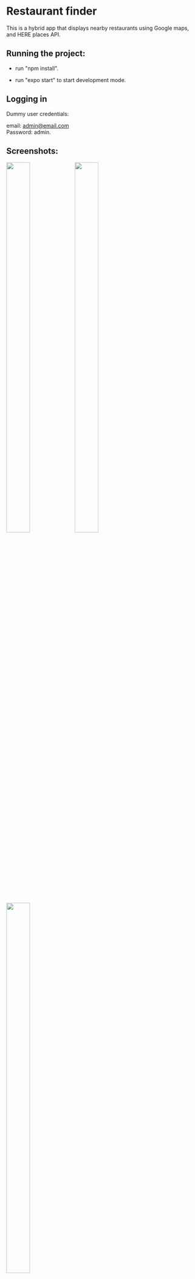 # Restaurant finder

This is a hybrid app that displays nearby restaurants using Google maps, and HERE places API.


## Running the project:
- run "npm install".

- run "expo start" to start development mode.

## Logging in
Dummy user credentials:

email: admin@email.com <br />
Password: admin.


## Screenshots:

<img src="https://user-images.githubusercontent.com/26127333/53274050-e7cfd680-3706-11e9-8c20-43199043b2f2.PNG" width="35%" height="50%"/>
<img src="https://user-images.githubusercontent.com/26127333/53274068-f9b17980-3706-11e9-86b8-817598935a3a.PNG" width="35%" height="50%"/>
<img src="https://user-images.githubusercontent.com/26127333/51407907-36b9a780-1b6e-11e9-8826-267b9e458360.PNG" width="35%" height="50%"/>
